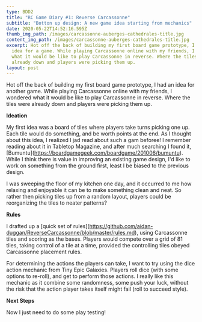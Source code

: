 ```yaml
---
type: BDD2
title: "RC Game Diary #1: Reverse Carcassonne"
subtitle: "Botton up design: A new game idea starting from mechanics"
date: 2020-05-22T14:52:16.595Z
thumb_img_path: /images/carcassonne-auberges-cathedrales-title.jpg
content_img_path: /images/carcassonne-auberges-cathedrales-title.jpg
excerpt: Hot off the back of building my first board game prototype, I had an
  idea for a game. While playing Carcassonne online with my friends, I wondered
  what it would be like to play Carcassonne in reverse. Where the tiles were
  already down and players were picking them up.
layout: post
---
```

Hot off the back of building my first board game prototype, I had an idea for another game. While playing Carcassonne online with my friends, I wondered what it would be like to play Carcassonne in reverse. Where the tiles were already down and players were picking them up.

**Ideation**

My first idea was a board of tiles where players take turns picking one up. Each tile would do something, and be worth points at the end. As I thought about this idea, I realized I jad read about such a gam beforee! I remember reading about it in Tabletop Magazine, and after much searching I found it, \[Bumuntu](https://boardgamegeek.com/boardgame/201006/bumuntu). While I think there is value in improving an existing game design, I'd like to work on something from the ground first, least I be biased to the previous design.

I was sweeping the floor of my kitchen one day, and it occurred to me how relaxing and enjoyable it can be to make something clean and neat. So rather then picking tiles up from a random layout, players could be reorganizing the tiles to neater patterns?

**Rules**

I drafted up a \[quick set of rules](https://github.com/aidan-duggan/ReverseCarcassonne/blob/master/rules.md), using Carcassonne tiles and scoring as the bases. Players would compete over a grid of 81 tiles, taking control of a tile at a time, provided the controlling tiles obeyed Carcassonne placement rules. 

For determining the actions the players can take, I want to try using the dice action mechanic from Tiny Epic Galaxies. Players roll dice (with some options to re-roll), and get to perform those actions. I really like this mechanic as it combine some randomness, some push your luck, without the risk that the action player takes itself might fail (roll to succeed style).

**Next Steps**

Now I just need to do some play testing!